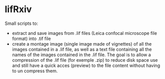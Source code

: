 # lifRxiv
Small scripts to: 
- extract and save images from .lif files (Leica confocal microscope file format) into .tif file
- create a montage image (single image made of vignettes) of all the images contained in a .lif file, as well as a text file containing all the names of the images contained in the .lif file. 
The goal is to allow a compression of the .lif file (for exemple .zip) to reduce disk space use and still have a quick acces (preview) to the file content without having to un compress them.
